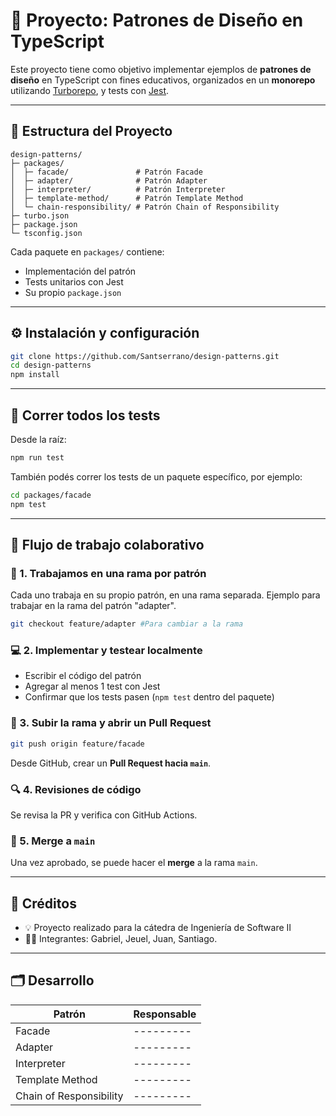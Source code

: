 # 🧠 Proyecto: Patrones de Diseño en TypeScript

Este proyecto tiene como objetivo implementar ejemplos de **patrones de diseño** en TypeScript con fines educativos, organizados en un **monorepo** utilizando [Turborepo](https://turbo.build/repo), y tests con [Jest](https://jestjs.io/).

---

## 📁 Estructura del Proyecto

```
design-patterns/
├─ packages/
│  ├─ facade/               # Patrón Facade
│  ├─ adapter/              # Patrón Adapter
│  ├─ interpreter/          # Patrón Interpreter
│  ├─ template-method/      # Patrón Template Method
│  └─ chain-responsibility/ # Patrón Chain of Responsibility
├─ turbo.json
├─ package.json
└─ tsconfig.json
```

Cada paquete en `packages/` contiene:

- Implementación del patrón
- Tests unitarios con Jest
- Su propio `package.json`

---

## ⚙️ Instalación y configuración

```bash
git clone https://github.com/Santserrano/design-patterns.git
cd design-patterns
npm install
```

---

## 🧪 Correr todos los tests

Desde la raíz:

```bash
npm run test
```

También podés correr los tests de un paquete específico, por ejemplo:

```bash
cd packages/facade
npm test
```

---

## 👥 Flujo de trabajo colaborativo

### 🔀 1. Trabajamos en una rama por patrón

Cada uno trabaja en su propio patrón, en una rama separada.
Ejemplo para trabajar en la rama del patrón "adapter".

```bash
git checkout feature/adapter #Para cambiar a la rama
```

### 💻 2. Implementar y testear localmente

- Escribir el código del patrón
- Agregar al menos 1 test con Jest
- Confirmar que los tests pasen (`npm test` dentro del paquete)

### 💬 3. Subir la rama y abrir un Pull Request

```bash
git push origin feature/facade
```

Desde GitHub, crear un **Pull Request hacia `main`**.

### 🔍 4. Revisiones de código

Se revisa la PR y verifica con GitHub Actions.

### 🔄 5. Merge a `main`

Una vez aprobado, se puede hacer el **merge** a la rama `main`.

---

## 🧩 Créditos

- 💡 Proyecto realizado para la cátedra de Ingeniería de Software II
- 👨‍💻 Integrantes: Gabriel, Jeuel, Juan, Santiago.

---

## 🗂️ Desarrollo

| Patrón                  | Responsable   |
|-------------------------|---------------|
| Facade                  | ---------     |
| Adapter                 | ---------     |
| Interpreter             | ---------     |
| Template Method         | ---------     |
| Chain of Responsibility | ---------     |
